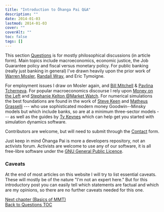 ```yaml
---
title: "Introduction to Ōhanga Pai Q&A"
description: ""
date: 2014-01-03
lastmod: 2014-01-03
cover: ""
coverAlt: ""
toc: false
tags: []
---
```


This section [Questions](../) is for mostly philosophical discussions (in article form). 
Main topics include macroeconomics, economic justice, the Job Guarantee policy and fiscal versus monetary policy.
For public banking (really just banking in general) I've drawn heavily upon the prior work of [Warren Mosler](http://moslereconomics.com/mandatory-readings/), [Randall Wray](http://neweconomicperspectives.org/modern-monetary-theory-primer.html), and Eric Tymoigne. 

For employment issues I draw on Mosler again, and [Bill Mitchell](http://bilbo.economicoutlook.net/blog/) & [Pavlina Tcherneva](http://pavlina-tcherneva.net/job-guarantee-faq/).
For popular macroeconomics discourse I rely upon [Money on the Left](https://moneyontheleft.org/) and [Stephanie Kelton @Market Watch](https://podcasts.apple.com/us/podcast/best-new-ideas-in-money/id1587222768). For numerical simulations the best foundations are found in the work of [Steve Keen](https://sourceforge.net/projects/minsky/) and [Matheus Grasselli](https://www.ineteconomics.org/research/experts/mgrasselli) --- who use sophisticated modern money Goodwin--Minsky models but which include banks, so are at a minimum three-sector models --- as well as the guides by [Ty Keynes](https://www.youtube.com/c/ModellingwithMinsky) which can help get you started with simulation dynamics software.

Contributors are welcome, but will need to submit through the [Contact](/contact/) form. 

Just keep in mind Ōhanga Pai is more a developers repository, not an activists forum. 
Activists are welcome to use any of our software, it is all free-libre software under the [GNU General Public Licence](https://www.gnu.org/licenses/gpl-3.0.en.html).

### Caveats

At the end of most articles on this website I will try to list essential caveats. 
These will mostly be of the nature "I'm not an expert here." 
But for this introductory post you can easily tell which statements are factual and which are my opinions, so there are no further caveats needed for this one.

[Next chapter (Basics of MMT)](../1_basic_ohangapai)  
[Back to Questions TOC](../)
